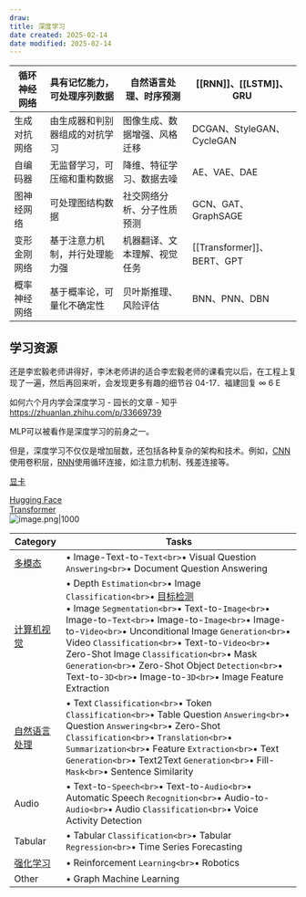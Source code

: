 ```yaml
---
draw:
title: 深度学习
date created: 2025-02-14
date modified: 2025-02-14
---
```


| 循环神经网络 | 具有记忆能力，可处理序列数据  | 自然语言处理、时序预测    | [[RNN]]、[[LSTM]]、GRU     |
| ------ | --------------- | -------------- | ------------------------ |
| 生成对抗网络 | 由生成器和判别器组成的对抗学习 | 图像生成、数据增强、风格迁移 | DCGAN、StyleGAN、CycleGAN  |
| 自编码器   | 无监督学习，可压缩和重构数据  | 降维、特征学习、数据去噪   | AE、VAE、DAE               |
| 图神经网络  | 可处理图结构数据        | 社交网络分析、分子性质预测  | GCN、GAT、GraphSAGE        |
| 变形金刚网络 | 基于注意力机制，并行处理能力强 | 机器翻译、文本理解、视觉任务 | [[Transformer]]、BERT、GPT |
| 概率神经网络 | 基于概率论，可量化不确定性   | 贝叶斯推理、风险评估     | BNN、PNN、DBN              |

## 学习资源

还是李宏毅老师讲得好，李沐老师讲的适合李宏毅老师的课看完以后，在工程上复现了一遍，然后再回来听，会发现更多有趣的细节谷 04-17．福建回复 ∞ 6 E

如何六个月内学会深度学习 - 园长的文章 - 知乎  
https://zhuanlan.zhihu.com/p/33669739

MLP可以被看作是深度学习的前身之一。

但是，深度学习不仅仅是增加层数，还包括各种复杂的架构和技术。例如，[CNN](CNN.md)使用卷积层，[RNN](RNN.md)使用循环连接，如注意力机制、残差连接等。

[显卡](显卡.md)

[Hugging Face](Hugging%20Face.md)  
[Transformer](Transformer.md)  
![image.png|1000](https://imagehosting4picgo.oss-cn-beijing.aliyuncs.com/imagehosting/fix-dir%2Fpicgo%2Fpicgo-clipboard-images%2F2024%2F07%2F18%2F00-11-44-7224fd53c93bde29414f01393570c91c-20240718001144-21e40d.png)

| Category   | Tasks                                                                                                                                                                                                                                                                                                                                                                                                     |
| ---------- | --------------------------------------------------------------------------------------------------------------------------------------------------------------------------------------------------------------------------------------------------------------------------------------------------------------------------------------------------------------------------------------------------------- |
| [多模态](多模态.md)    | • Image-Text-to-`Text<br>`• Visual Question `Answering<br>`• Document Question Answering                                                                                                                                                                                                                                                                                                                      |
| [计算机视觉](计算机视觉.md)  | • Depth `Estimation<br>`• Image `Classification<br>`• [目标检测](目标检测.md)<br>• Image `Segmentation<br>`• Text-to-`Image<br>`• Image-to-`Text<br>`• Image-to-`Image<br>`• Image-to-`Video<br>`• Unconditional Image `Generation<br>`• Video `Classification<br>`• Text-to-`Video<br>`• Zero-Shot Image `Classification<br>`• Mask `Generation<br>`• Zero-Shot Object `Detection<br>`• Text-to-`3D<br>`• Image-to-`3D<br>`• Image Feature Extraction |
| [自然语言处理](自然语言处理.md) | • Text `Classification<br>`• Token `Classification<br>`• Table Question `Answering<br>`• Question `Answering<br>`• Zero-Shot `Classification<br>`• `Translation<br>`• `Summarization<br>`• Feature `Extraction<br>`• Text `Generation<br>`• Text2Text `Generation<br>`• Fill-`Mask<br>`• Sentence Similarity                                                                                                                    |
| Audio      | • Text-to-`Speech<br>`• Text-to-`Audio<br>`• Automatic Speech `Recognition<br>`• Audio-to-`Audio<br>`• Audio `Classification<br>`• Voice Activity Detection                                                                                                                                                                                                                                                         |
| Tabular    | • Tabular `Classification<br>`• Tabular `Regression<br>`• Time Series Forecasting                                                                                                                                                                                                                                                                                                                             |
| [强化学习](强化学习.md)   | • Reinforcement `Learning<br>`• Robotics                                                                                                                                                                                                                                                                                                                                                                    |
| Other      | • Graph Machine Learning                                                                                                                                                                                                                                                                                                                                                                                  |
